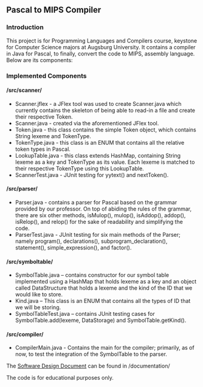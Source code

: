 ## Pascal to MIPS Compiler

### Introduction
This project is for Programming Languages and Compilers course, keystone for Computer Science majors at Augsburg University. It contains a compiler in Java for Pascal, to finally, convert the code to MIPS, assembly language. Below are its components:

### Implemented Components
#### /src/scanner/
- Scanner.jflex - a JFlex tool was used to create Scanner.java which currently contains the skeleton of being able to read-in a file and create their respective Token.
- Scanner.java - created via the aforementioned JFlex tool.
- Token.java - this class contains the simple Token object, which contains String lexeme and TokenType.
- TokenType.java - this class is an ENUM that contains all the relative token types in Pascal.
- LookupTable.java - this class extends HashMap, containing String lexeme as a key and TokenType as its value. Each lexeme is matched to their respective TokenType using this LookupTable.
- ScannerTest.java - JUnit testing for yytext() and nextToken().

#### /src/parser/
- Parser.java - contains a parser for Pascal based on the grammar provided by our professor. On top of abiding the rules of the grammar, there are six other methods, isMulop(), mulop(), isAddop(), addop(), isRelop(), and relop() for the sake of readability and simplifying the code.
- ParserTest.java - JUnit testing for six main methods of the Parser; namely program(), declarations(), subprogram_declaration(), statement(), simple_expression(), and factor().

#### /src/symboltable/
- SymbolTable.java – contains constructor for our symbol table implemented using a HashMap that holds lexeme as a key and an object called DataStructure that holds a lexeme and the kind of the ID that we would like to store.
- Kind.java – This class is an ENUM that contains all the types of ID that we will be storing.
- SymbolTableTest.java – contains JUnit testing cases for SymbolTable.add(lexeme, DataStorage) and SymbolTable.getKind().

#### /src/compiler/
- CompilerMain.java - Contains the main for the compiler; primarily, as of now, to test the integration of the SymbolTable to the parser.

The [Software Design Document](https://github.com/inverseTrig/compiler/blob/master/documentation/SDD.pdf) can be found in /documentation/

The code is for educational purposes only.
